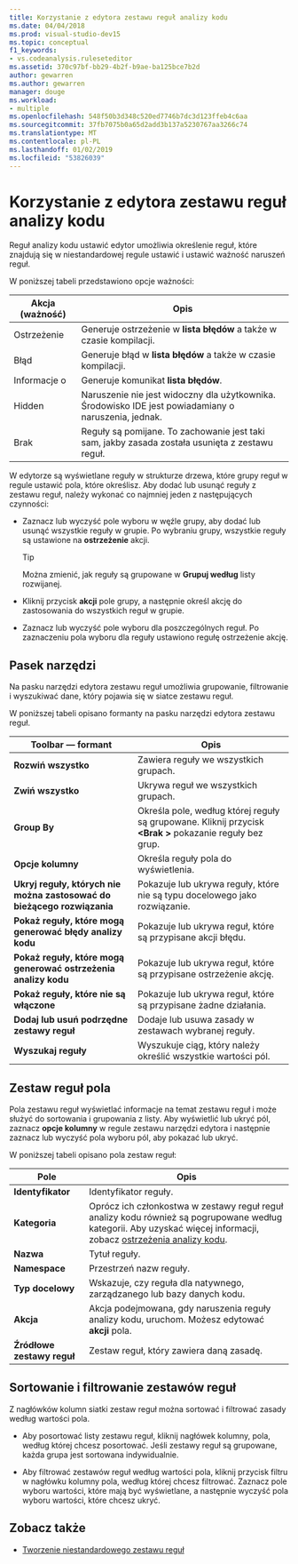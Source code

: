 ```yaml
---
title: Korzystanie z edytora zestawu reguł analizy kodu
ms.date: 04/04/2018
ms.prod: visual-studio-dev15
ms.topic: conceptual
f1_keywords:
- vs.codeanalysis.ruleseteditor
ms.assetid: 370c97bf-bb29-4b2f-b9ae-ba125bce7b2d
author: gewarren
ms.author: gewarren
manager: douge
ms.workload:
- multiple
ms.openlocfilehash: 548f50b3d348c520ed7746b7dc3d123ffeb4c6aa
ms.sourcegitcommit: 37fb7075b0a65d2add3b137a5230767aa3266c74
ms.translationtype: MT
ms.contentlocale: pl-PL
ms.lasthandoff: 01/02/2019
ms.locfileid: "53826039"
---
```

# <a name="use-the-code-analysis-rule-set-editor"></a>Korzystanie z edytora zestawu reguł analizy kodu

Reguł analizy kodu ustawić edytor umożliwia określenie reguł, które znajdują się w niestandardowej regule ustawić i ustawić ważność naruszeń reguł.

W poniższej tabeli przedstawiono opcje ważności:

|Akcja (ważność)|Opis|
|-|-|
|Ostrzeżenie|Generuje ostrzeżenie w **lista błędów** a także w czasie kompilacji.|
|Błąd|Generuje błąd w **lista błędów** a także w czasie kompilacji.|
|Informacje o|Generuje komunikat **lista błędów**.|
|Hidden|Naruszenie nie jest widoczny dla użytkownika. Środowisko IDE jest powiadamiany o naruszenia, jednak.|
|Brak|Reguły są pomijane. To zachowanie jest taki sam, jakby zasada została usunięta z zestawu reguł.|

W edytorze są wyświetlane reguły w strukturze drzewa, które grupy reguł w regule ustawić pola, które określisz. Aby dodać lub usunąć reguły z zestawu reguł, należy wykonać co najmniej jeden z następujących czynności:

- Zaznacz lub wyczyść pole wyboru w węźle grupy, aby dodać lub usunąć wszystkie reguły w grupie. Po wybraniu grupy, wszystkie reguły są ustawione na **ostrzeżenie** akcji.

   > [!TIP]
   > Można zmienić, jak reguły są grupowane w **Grupuj według** listy rozwijanej.

- Kliknij przycisk **akcji** pole grupy, a następnie określ akcję do zastosowania do wszystkich reguł w grupie.

- Zaznacz lub wyczyść pole wyboru dla poszczególnych reguł. Po zaznaczeniu pola wyboru dla reguły ustawiono regułę ostrzeżenie akcję.

## <a name="toolbar"></a>Pasek narzędzi

Na pasku narzędzi edytora zestawu reguł umożliwia grupowanie, filtrowanie i wyszukiwać dane, który pojawia się w siatce zestawu reguł.

W poniższej tabeli opisano formanty na pasku narzędzi edytora zestawu reguł.

|Toolbar — formant|Opis|
|---------------------|-----------------|
|**Rozwiń wszystko**|Zawiera reguły we wszystkich grupach.|
|**Zwiń wszystko**|Ukrywa reguł we wszystkich grupach.|
|**Group By**|Określa pole, według której reguły są grupowane. Kliknij przycisk  **\<Brak >** pokazanie reguły bez grup.|
|**Opcje kolumny**|Określa reguły pola do wyświetlenia.|
|**Ukryj reguły, których nie można zastosować do bieżącego rozwiązania**|Pokazuje lub ukrywa reguły, które nie są typu docelowego jako rozwiązanie.|
|**Pokaż reguły, które mogą generować błędy analizy kodu**|Pokazuje lub ukrywa reguł, które są przypisane akcji błędu.|
|**Pokaż reguły, które mogą generować ostrzeżenia analizy kodu**|Pokazuje lub ukrywa reguł, które są przypisane ostrzeżenie akcję.|
|**Pokaż reguły, które nie są włączone**|Pokazuje lub ukrywa reguł, które są przypisane żadne działania.|
|**Dodaj lub usuń podrzędne zestawy reguł**|Dodaje lub usuwa zasady w zestawach wybranej reguły.|
|**Wyszukaj reguły**|Wyszukuje ciąg, który należy określić wszystkie wartości pól.|

## <a name="rule-set-fields"></a>Zestaw reguł pola

Pola zestawu reguł wyświetlać informacje na temat zestawu reguł i może służyć do sortowania i grupowania z listy. Aby wyświetlić lub ukryć pól, zaznacz **opcje kolumny** w regule zestawu narzędzi edytora i następnie zaznacz lub wyczyść pola wyboru pól, aby pokazać lub ukryć.

W poniższej tabeli opisano pola zestaw reguł:

|Pole|Opis|
|-----------|-----------------|
|**Identyfikator**|Identyfikator reguły.|
|**Kategoria**|Oprócz ich członkostwa w zestawy reguł reguł analizy kodu również są pogrupowane według kategorii. Aby uzyskać więcej informacji, zobacz [ostrzeżenia analizy kodu](../code-quality/code-analysis-for-managed-code-warnings.md).|
|**Nazwa**|Tytuł reguły.|
|**Namespace**|Przestrzeń nazw reguły.|
|**Typ docelowy**|Wskazuje, czy reguła dla natywnego, zarządzanego lub bazy danych kodu.|
|**Akcja**|Akcja podejmowana, gdy naruszenia reguły analizy kodu, uruchom. Możesz edytować **akcji** pola.|
|**Źródłowe zestawy reguł**|Zestaw reguł, który zawiera daną zasadę.|

## <a name="sort-and-filter-rule-sets"></a>Sortowanie i filtrowanie zestawów reguł

Z nagłówków kolumn siatki zestaw reguł można sortować i filtrować zasady według wartości pola.

- Aby posortować listy zestawu reguł, kliknij nagłówek kolumny, pola, według której chcesz posortować. Jeśli zestawy reguł są grupowane, każda grupa jest sortowana indywidualnie.

- Aby filtrować zestawów reguł według wartości pola, kliknij przycisk filtru w nagłówku kolumny pola, według której chcesz filtrować. Zaznacz pole wyboru wartości, które mają być wyświetlane, a następnie wyczyść pola wyboru wartości, które chcesz ukryć.

## <a name="see-also"></a>Zobacz także

- [Tworzenie niestandardowego zestawu reguł](../code-quality/how-to-create-a-custom-rule-set.md)